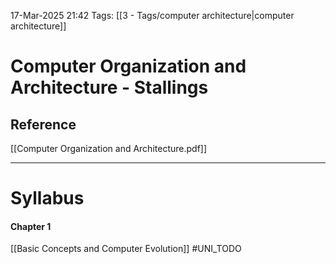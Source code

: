 17-Mar-2025 21:42
Tags: [[3 - Tags/computer architecture|computer architecture]]
# Computer Organization and Architecture - Stallings

## Reference
[[Computer Organization and Architecture.pdf]] 
___
# Syllabus
#### Chapter 1
[[Basic Concepts and Computer Evolution]] #UNI_TODO 
